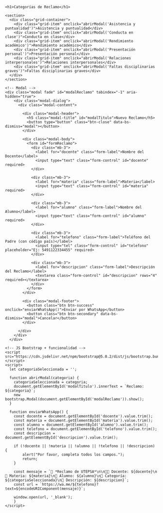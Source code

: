 <!DOCTYPE html>
<html lang="en">
<head>
    <meta charset="UTF-8">
    <meta name="viewport" content="width=device-width, initial-scale=1.0">
    <title>Git HUB</title>
    <link rel="stylesheet" href="style.css" type="text/css">
    <link href="" rel="stylesheet" integrity="sha384-EVSTQN3/azprG1Anm3QDgpJLIm9Nao0Yz1ztcQTwFspd3yD65VohhpuuCOmLASjC" crossorigin="anonymous">
</head>
<body>

    <h1>Categorías de Reclamo</h1>
  
    <section>
      <div class="grid-container">
        <div class="grid-item" onclick="abrirModal('Asistencia y puntualidad')">Asistencia y puntualidad</div>
        <div class="grid-item" onclick="abrirModal('Conducta en clase')">Conducta en clase</div>
        <div class="grid-item" onclick="abrirModal('Rendimiento académico')">Rendimiento académico</div>
        <div class="grid-item" onclick="abrirModal('Presentación personal')">Presentación personal</div>
        <div class="grid-item" onclick="abrirModal('Relaciones interpersonales')">Relaciones interpersonales</div>
        <div class="grid-item" onclick="abrirModal('Faltas disciplinarias graves')">Faltas disciplinarias graves</div>
      </div>
    </section>
  
    <!-- Modal -->
    <div class="modal fade" id="modalReclamo" tabindex="-1" aria-hidden="true">
        <div class="modal-dialog">
          <div class="modal-content">
      
            <div class="modal-header">
              <h5 class="modal-title" id="modalTitulo">Nuevo Reclamo</h5>
              <button type="button" class="btn-close" data-bs-dismiss="modal"></button>
            </div>
      
            <div class="modal-body">
              <form id="formReclamo">
                <div class="mb-3">
                  <label for="docente" class="form-label">Nombre del Docente</label>
                  <input type="text" class="form-control" id="docente" required>
                </div>
      
                <div class="mb-3">
                  <label for="materia" class="form-label">Materia</label>
                  <input type="text" class="form-control" id="materia" required>
                </div>
      
                <div class="mb-3">
                  <label for="alumno" class="form-label">Nombre del Alumno</label>
                  <input type="text" class="form-control" id="alumno" required>
                </div>
      
                <div class="mb-3">
                  <label for="telefono" class="form-label">Teléfono del Padre (con código país)</label>
                  <input type="tel" class="form-control" id="telefono" placeholder="Ej: 5491122334455" required>
                </div>
      
                <div class="mb-3">
                  <label for="descripcion" class="form-label">Descripción del Reclamo</label>
                  <textarea class="form-control" id="descripcion" rows="4" required></textarea>
                </div>
              </form>
            </div>
      
            <div class="modal-footer">
              <button class="btn btn-success" onclick="enviarWhatsApp()">Enviar por WhatsApp</button>
              <button class="btn btn-secondary" data-bs-dismiss="modal">Cancelar</button>
            </div>
      
          </div>
        </div>
      </div>
  
    <!-- JS Bootstrap + funcionalidad -->
    <script src="https://cdn.jsdelivr.net/npm/bootstrap@5.0.2/dist/js/bootstrap.bundle.min.js"></script>
    <script>
      let categoriaSeleccionada = '';
  
      function abrirModal(categoria) {
        categoriaSeleccionada = categoria;
        document.getElementById('modalTitulo').innerText = `Reclamo: ${categoria}`;
        new bootstrap.Modal(document.getElementById('modalReclamo')).show();
      }
  
      function enviarWhatsApp() {
        const docente = document.getElementById('docente').value.trim();
        const materia = document.getElementById('materia').value.trim();
        const alumno = document.getElementById('alumno').value.trim();
        const telefono = document.getElementById('telefono').value.trim();
        const descripcion = document.getElementById('descripcion').value.trim();

        if (!docente || !materia || !alumno || !telefono || !descripcion) {
            alert("Por favor, completa todos los campos.");
            return;
        }

        const mensaje = `📢 *Reclamo de UTEPSA*\n\n👨‍🏫 Docente: ${docente}\n📘 Materia: ${materia}\n🧑 Alumno: ${alumno}\n📂 Categoría: ${categoriaSeleccionada}\n📝 Descripción: ${descripcion}`;
        const url = `https://wa.me/${telefono}?text=${encodeURIComponent(mensaje)}`;

        window.open(url, '_blank');
        }
    </script>
  </body>
  </html>
